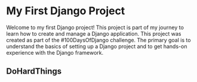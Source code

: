 # My First Django Project

Welcome to my first Django project! This project is part of my journey to learn how to create and manage a Django application.
This project was created as part of the #100DaysOfDjango challenge. The primary goal is to understand the basics of setting up a Django project and to get hands-on experience with the Django framework.

## DoHardThings
